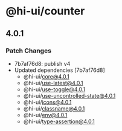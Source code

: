 # @hi-ui/counter

## 4.0.1

### Patch Changes

- 7b7af76d8: publish v4
- Updated dependencies [7b7af76d8]
  - @hi-ui/core@4.0.1
  - @hi-ui/use-latest@4.0.1
  - @hi-ui/use-toggle@4.0.1
  - @hi-ui/use-uncontrolled-state@4.0.1
  - @hi-ui/icons@4.0.1
  - @hi-ui/classname@4.0.1
  - @hi-ui/env@4.0.1
  - @hi-ui/type-assertion@4.0.1
